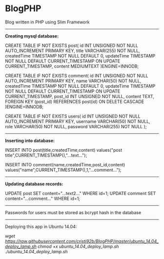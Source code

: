 BlogPHP
=======

Blog written in PHP using Slim Framework

-------

**Creating mysql database:**

CREATE TABLE IF NOT EXISTS post(
    id   INT UNSIGNED NOT NULL AUTO_INCREMENT PRIMARY KEY,
    title VARCHAR(255) NOT NULL,
    createdTime TIMESTAMP NOT NULL DEFAULT 0,
    updateTime TIMESTAMP NOT NULL DEFAULT CURRENT_TIMESTAMP ON UPDATE CURRENT_TIMESTAMP,
    content MEDIUMTEXT
)ENGINE=INNODB;

CREATE TABLE IF NOT EXISTS comment(
    id   INT UNSIGNED NOT NULL AUTO_INCREMENT PRIMARY KEY,
    name VARCHAR(50) NOT NULL,
    createdTime TIMESTAMP NOT NULL DEFAULT 0,
    updateTime TIMESTAMP NOT NULL DEFAULT CURRENT_TIMESTAMP ON UPDATE CURRENT_TIMESTAMP,
    post_id INT UNSIGNED NOT NULL,
    content TEXT,
    FOREIGN KEY (post_id) REFERENCES post(id) ON DELETE CASCADE
)ENGINE=INNODB;

CREATE TABLE IF NOT EXISTS users(
    id INT UNSIGNED NOT NULL AUTO_INCREMENT PRIMARY KEY,
    username VARCHAR(50) NOT NULL,
    role VARCHAR(50) NOT NULL,
    password VARCHAR(255) NOT NULL
);

-------

**Inserting into database:**

INSERT INTO post(title,createdTime,content) values("post title",CURRENT_TIMESTAMP(),"...text...");

INSERT INTO comment(name,createdTime,post_id,content) values("name",CURRENT_TIMESTAMP(),1,"...comment...");

--------

**Updating database records:**

UPDATE post SET  content="...text2..." WHERE id=1;
UPDATE comment SET  content="...comment..." WHERE id=1;

--------

Passwords for users must be stored as bcrypt hash in the database

--------
Deploying this app in Ubuntu 14.04:

*wget https://raw.githubusercontent.com/cristi92b/BlogPHP/master/ubuntu_14.04_deploy_lamp.sh*
*chmod +x ubuntu_14.04_deploy_lamp.sh*
*./ubuntu_14.04_deploy_lamp.sh*




